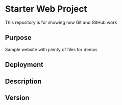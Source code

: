 # Starter Web Project

This repository is for showing how Git and GitHub work

## Purpose

Sample website with plenty of files for demos

## Deployment


## Description

## Version